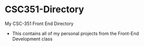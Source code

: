 # CSC351-Directory
My CSC-351 Front End Directory
- This contains all of my personal projects from the Front-End Development class
